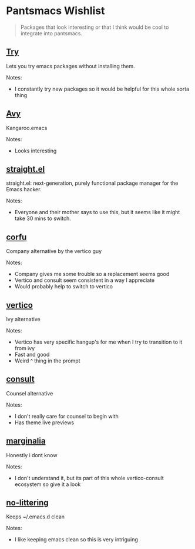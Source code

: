 # Pantsmacs Wishlist
> Packages that look interesting or that I think would be cool to integrate into pantsmacs.

## [Try](https://github.com/larstvei/try)
Lets you try emacs packages without installing them.

Notes:
- I constantly try new packages so it would be helpful for this whole sorta thing

## [Avy](https://github.com/abo-abo/avy)
Kangaroo.emacs

Notes:
- Looks interesting

## [straight.el](https://github.com/radian-software/straight.el)
straight.el: next-generation, purely functional package manager for the Emacs hacker.

Notes:
- Everyone and their mother says to use this, but it seems like it might take 30 mins to switch.

## [corfu](https://github.com/minad/corfu)
Company alternative by the vertico guy

Notes:
- Company gives me some trouble so a replacement seems good
- Vertico and consult seem consistent in a way I appreciate
- Would probably help to switch to vertico

## [vertico](https://github.com/minad/vertico)
Ivy alternative

Notes:
- Vertico has very specific hangup's for me when I try to transition to it from ivy
- Fast and good
- Weird ^ thing in the prompt

## [consult](https://github.com/minad/consult)
Counsel alternative

Notes:
- I don't really care for counsel to begin with
- Has theme live previews

## [marginalia](https://github.com/minad/marginalia/)
Honestly i dont know

Notes:
- I don't understand it, but its part of this whole vertico-consult ecosystem so give it a look

## [no-littering](https://github.com/emacscollective/no-littering)
Keeps ~/.emacs.d clean

Notes:
- I like keeping emacs clean so this is very intriguing

